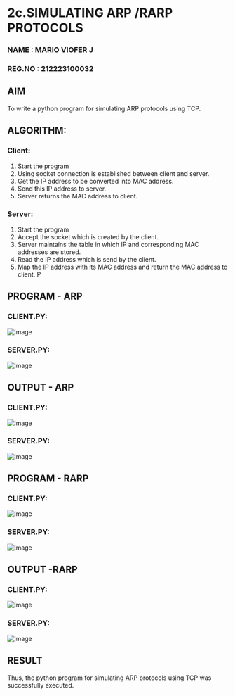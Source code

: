 # 2c.SIMULATING ARP /RARP PROTOCOLS
### NAME : MARIO VIOFER J
### REG.NO : 212223100032
## AIM
To write a python program for simulating ARP protocols using TCP.
## ALGORITHM:
### Client:
1. Start the program
2. Using socket connection is established between client and server.
3. Get the IP address to be converted into MAC address.
4. Send this IP address to server.
5. Server returns the MAC address to client.
### Server:
1. Start the program
2. Accept the socket which is created by the client.
3. Server maintains the table in which IP and corresponding MAC addresses are
stored.
4. Read the IP address which is send by the client.
5. Map the IP address with its MAC address and return the MAC address to client.
P
## PROGRAM - ARP
### CLIENT.PY:
![image](https://github.com/user-attachments/assets/5831309f-2c78-4e39-a40d-1a655daca1e9)
### SERVER.PY:
![image](https://github.com/user-attachments/assets/aae305fa-3821-453b-8bce-63079663326b)

## OUTPUT - ARP
### CLIENT.PY:
![image](https://github.com/user-attachments/assets/1389abd6-4959-4a89-8b85-bd8694ab0e9f)
### SERVER.PY:
![image](https://github.com/user-attachments/assets/000f1075-92ac-4735-b181-0fd5023c14c6)

## PROGRAM - RARP
### CLIENT.PY:
![image](https://github.com/user-attachments/assets/200360b4-18ed-4ef2-bb01-cb8da7dccb6b)
### SERVER.PY:
![image](https://github.com/user-attachments/assets/2d61f669-5350-455a-b9cd-b9739cab71d0)

## OUTPUT -RARP
### CLIENT.PY:
![image](https://github.com/user-attachments/assets/cb783493-8eba-4ae8-99a8-39420e0b0ff9)
### SERVER.PY:
![image](https://github.com/user-attachments/assets/d76b2534-877b-4bdf-aeed-f2d728474875)

## RESULT
Thus, the python program for simulating ARP protocols using TCP was successfully 
executed.

